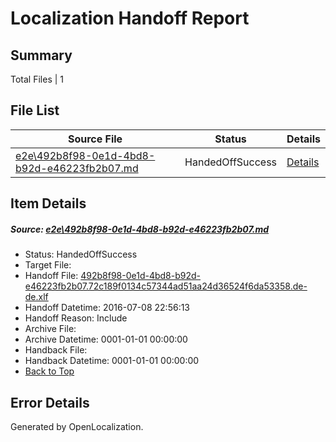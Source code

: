# <a name='report-top'></a> Localization Handoff Report

## Summary
 Total Files | 1

## File List
 Source File | Status | Details 
 ----------- | ------ | ------- 
 [e2e\492b8f98-0e1d-4bd8-b92d-e46223fb2b07.md](https://github.com/OpenLocalizationTestOrg/oltest/blob/c22e4c1c76486132fb57b4056bbc44f13273d93b/e2e/492b8f98-0e1d-4bd8-b92d-e46223fb2b07.md) | HandedOffSuccess | [Details](#78e10ee72c4e7326b69a7e345dcf3f9357f260d51)

## Item Details
##### <a name='78e10ee72c4e7326b69a7e345dcf3f9357f260d51'></a> Source: [e2e\492b8f98-0e1d-4bd8-b92d-e46223fb2b07.md](https://github.com/OpenLocalizationTestOrg/oltest/blob/c22e4c1c76486132fb57b4056bbc44f13273d93b/e2e/492b8f98-0e1d-4bd8-b92d-e46223fb2b07.md)
* Status: HandedOffSuccess
* Target File: 
* Handoff File: [492b8f98-0e1d-4bd8-b92d-e46223fb2b07.72c189f0134c57344ad51aa24d36524f6da53358.de-de.xlf](https://github.com/OpenLocalizationTestOrg/olhandoff-e2e/blob/9050ea0c9cbd495e97f63d3740a00ad1d6f92252/ol-handoff/OpenLocalizationTestOrg/oltest-dede-fly/ci/ht/492b8f98-0e1d-4bd8-b92d-e46223fb2b07.72c189f0134c57344ad51aa24d36524f6da53358.de-de.xlf)
* Handoff Datetime: 2016-07-08 22:56:13
* Handoff Reason: Include
* Archive File: 
* Archive Datetime: 0001-01-01 00:00:00
* Handback File: 
* Handback Datetime: 0001-01-01 00:00:00
* [Back to Top](#report-top)


## Error Details

Generated by OpenLocalization.
